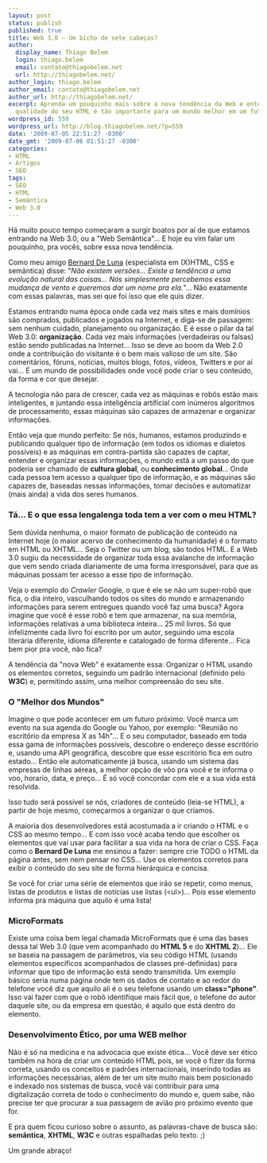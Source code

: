 ```yaml
---
layout: post
status: publish
published: true
title: Web 3.0 – Um bicho de sete cabeças?
author:
  display_name: Thiago Belem
  login: thiago.belem
  email: contato@thiagobelem.net
  url: http://thiagobelem.net/
author_login: thiago.belem
author_email: contato@thiagobelem.net
author_url: http://thiagobelem.net/
excerpt: Aprenda um pouquinho mais sobre a nova tendência da Web e entenda como a
  qualidade do seu HTML é tão importante para um mundo melhor em um futuro próximo.
wordpress_id: 559
wordpress_url: http://blog.thiagobelem.net/?p=559
date: '2009-07-05 22:51:27 -0300'
date_gmt: '2009-07-06 01:51:27 -0300'
categories:
- HTML
- Artigos
- SEO
tags:
- SEO
- HTML
- Semântica
- Web 3.0
---
```

<p>Há muito pouco tempo começaram a surgir boatos por aí de que estamos entrando na Web 3.0, ou a "Web Semântica"... E hoje eu vim falar um pouquinho, pra vocês, sobre essa nova tendência.</p>
<p>Como meu amigo <a href="http://bernarddeluna.com/" target="_blank">Bernard De Luna</a> (especialista em (X)HTML, CSS e semântica) disse: "<em>Não existem versões... Existe a tendência a uma evolução natural das coisas... Nós simplesmente percebemos essa mudança de vento e queremos dar um nome pra ela.</em>"... Não exatamente com essas palavras, mas sei que foi isso que ele quis dizer.</p>
<p>Estamos entrando numa época onde cada vez mais sites e mais domínios são comprados, publicados e jogados na Internet, e diga-se de passagem: sem nenhum cuidado, planejamento ou organização. E é esse o pilar da tal Web 3.0: <strong>organização</strong>. Cada vez mais informações (verdadeiras ou falsas) estão sendo publicadas na Internet... Isso se deve ao boom da Web 2.0 onde a contribuição do visitante é o bem mais valioso de um site. São comentários, fóruns, notícias, muitos blogs, fotos, vídeos, Twitters e por aí vai... É um mundo de possibilidades onde você pode criar o seu conteúdo, da forma e cor que desejar.</p>
<p>A tecnologia não para de crescer, cada vez as máquinas e robôs estão mais inteligentes, e juntando essa inteligência artificial com inúmeros algoritmos de processamento, essas máquinas são capazes de armazenar e organizar informações.</p>
<p>Então veja que mundo perfeito: Se nós, humanos, estamos produzindo e publicando qualquer tipo de informação (em todos os idiomas e dialetos possíveis) e as máquinas em contra-partida são capazes de captar, entender e organizar essas informações, o mundo está a um passo do que poderia ser chamado de <strong>cultura global</strong>, ou <strong>conhecimento global</strong>... Onde cada pessoa tem acesso a qualquer tipo de informação, e as máquinas são capazes de, baseadas nessas informações, tomar decisões e automatizar (mais ainda) a vida dos seres humanos.</p>
<h3>Tá... E o que essa lengalenga toda tem a ver com o meu HTML?</h3>
<p>Sem dúvida nenhuma, o maior formato de publicação de conteúdo na Internet hoje (o maior acervo de conhecimento da humanidade) é o formato em HTML ou XHTML... Seja o Twitter ou um blog, são todos HTML. E a Web 3.0 sugiu da necessidade de organizar toda essa avalanche de informação que vem sendo criada diariamente de uma forma irresponsável, para que as máquinas possam ter acesso a esse tipo de informação.</p>
<p>Veja o exemplo do <em>Crawler</em> Google, o que é ele se não um super-robô que fica, o dia inteiro, vasculhando todos os sites do mundo e armazenando informações para serem entregues quando você faz uma busca? Agora imagine que você é esse robô e tem que armazenar, na sua memória, informações relativas a uma biblioteca inteira... 25 mil livros. Só que infelizmente cada livro foi escrito por um autor, seguindo uma escola literária diferente, idioma diferente e catalogado de forma diferente... Fica bem pior pra você, não fica?</p>
<p>A tendência da "nova Web" é exatamente essa: Organizar o HTML usando os elementos corretos, seguindo um padrão internacional (definido pelo <strong>W3C</strong>) e, permitindo assim, uma melhor compreensão do seu site.</p>
<h3>O "Melhor dos Mundos"</h3>
<p>Imagine o que pode acontecer em um futuro próximo: Você marca um evento na sua agenda do Google ou Yahoo, por exemplo: "Reunião no escritório da empresa X as 14h"... E o seu computador, baseado em toda essa gama de informações possíveis, descobre o endereço desse escritório e, usando uma API geográfica, descobre que esse escritório fica em outro estado... Então ele automaticamente já busca, usando um sistema das empresas de linhas aéreas, a melhor opção de vôo pra você e te informa o voo, horario, data, e preço... É só você concordar com ele e a sua vida está resolvida.</p>
<p>Isso tudo será possível se nós, criadores de conteúdo (leia-se HTML), a partir de hoje mesmo, começarmos a organizar o que criamos.</p>
<p>A maioria dos desenvolvedores está acostumada a ir criando o HTML e o CSS ao mesmo tempo... E com isso você acaba tendo que escolher os elementos que vai usar para facilitar a sua vida na hora de criar o CSS. Faça como o <strong>Bernard De Luna</strong> me ensinou a fazer: sempre crie TODO o HTML da página antes, sem nem pensar no CSS... Use os elementos corretos para exibir o conteúdo do seu site de forma hierárquica e concisa.</p>
<p>Se você for criar uma série de elementos que irão se repetir, como menus, listas de produtos e listas de notícias use listas (&lt;ul&gt;)... Pois esse elemento informa pra máquina que aquilo é uma lista!</p>
<h3>MicroFormats</h3>
<p>Existe uma coisa bem legal chamada MicroFormats que é uma das bases dessa tal Web 3.0 (que vem acompanhado do <strong>HTML 5</strong> e do <strong>XHTML 2</strong>)... Ele se baseia na passagem de parâmetros, via seu código HTML (usando elementos específicos acompanhados de classes pré-definidas) para informar que tipo de informação está sendo transmitida. Um exemplo básico seria numa página onde tem os dados de contato e ao redor do telefone você diz que aquilo ali é o seu telefone usando um <strong>class="phone"</strong>. Isso vai fazer com que o robô identifique mais fácil que, o telefone do autor daquele site, ou da empresa em questão, é aquilo que está dentro do elemento.</p>
<h3>Desenvolvimento Ético, por uma WEB melhor</h3>
<p>Não é só na medicina e na advocacia que existe ética... Você deve ser ético também na hora de criar um conteúdo HTML pois, se você o fizer da forma correta, usando os conceitos e padrões internacionais, inserindo todas as informações necessárias, além de ter um site muito mais bem posicionado e indexado nos sistemas de busca, você vai contribuir para uma digitalização correta de todo o conhecimento do mundo e, quem sabe, não precise ter que procurar a sua passagem de avião pro próximo evento que for.</p>
<p>E pra quem ficou curioso sobre o assunto, as palavras-chave de busca são: <strong>semântica</strong>, <strong>XHTML</strong>, <strong>W3C</strong> e outras espalhadas pelo texto. ;)</p>
<p>Um grande abraço!</p>
